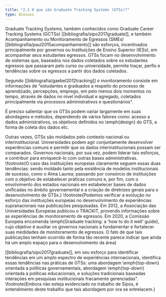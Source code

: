 ```yaml
---
title: "2.1 O que são Graduate Tracking Systems (GTSs)?"
type: discuss
---
```

Graduate Tracking Systems, também conhecidos como Graduate Career Tracking Systems (GCTSs) [[bibliografia/sipo2017graduate]], e também Acompanhamento ou Monitoramento de Egressos (SMEs) [[bibliografia/paul2015acompanhamento]] são esforços, incentivados principalmente por governos ou Instituições de Ensino Superior (IESs), em acompanhar seus estudantes egressos. GTSs focam no desenvolvimento de sistemas que, baseados nos dados coletados sobre os estudantes egressos que passaram pelo curso ou universidade, permite traçar, perfis e tendências sobre os egressos a partir dos dados coletados.

Segundo [[bibliografia/gaebel2012tracking]] o monitoramento consiste em informações de "estudantes e graduados a respeito do processo de aprendizado, percepções, emprego, em pelo menos dois momentos no tempo, através de dados no nível individual e agregado, coletados principalmente via processos administrativos e questionários".

É preciso salientar que os GTSs podem variar largamente em suas abordagens e métodos, dependendo de vários fatores como: acesso a dados administrativos, os objetivos definidos no \emph{design} do GTS, a forma de coleta dos dados etc.

Outras vezes, GTSs são moldados pelo contexto nacional ou interinstitucional. Universidades podem agir conjuntamente desenvolver experiências comuns e permitir que os dados interinstitucionais possam ser comparados. Governos nacionais, por sua vez, podem liderar tais esforços, e contribuir para enriquecê-lo com outras bases administrativas. \footnote{O caso das instituições europeias claramente seguem essas duas tendências: sendo moldado tanto pela existência de modelos institucionais de sucesso, como o Alma Laurea; passando por consórcio de instituições com o objetivo de estabelecer práticas comuns e, por fim, com o envolvimento dos estados nacionais em estabelecer bases de dados unificadas no âmbito governamental e a criação de diretrizes gerais para o desenvolvimento de GTSs.} \footnote{Podemos verificar a evolução no esforço das instituições europeias no desenvolvimento de experiências supranacionais nas publicações pesquisadas. Em 2012, a Associação das Universidades Europeias publicou o TRACKIT, provendo informações sobre as experiências de monitoramento de egressos. Em 2020, a Comissão Europeia encomenda \emph{Graduate tracking: a 'how to do it well' guide}, cujo objetivo é auxiliar os governos nacionais a fundamentar e fortalecer suas medidades de monitoramento de egressos. O fato de que tais publicações tenham ocorrido de forma tão recente parece indicar que ainda há um amplo espaço para o desenvolvimento da área}

[[bibliografia/sipo2017graduate]], em seu esforço para identificar tendências em um amplo espectro de experiências internacionais, identifica essas tendências nas práticas de GTSs: uma abordagem \emph{top-down} orientada a políticas governamentais, abordagem  \emph{top-down} orientada a políticas educacionais, e soluções tradicionais baseadas interações em pesquisas institucionais fracamente gerenciadas". \footnote{Embora não esteja evidenciado no trabalho de Sipos, é entendimento deste trabalho que tais abordagem por ora se entrelacem.}